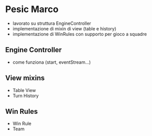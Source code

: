 # Pesic Marco
- lavorato su struttura EngineController
- implementazione di mixin di view (table e history)
- implementazione di WinRules con supporto per gioco a squadre

## Engine Controller
- come funziona (start, eventStream...)

## View mixins
- Table View
- Turn History

## Win Rules
- Win Rule
- Team

